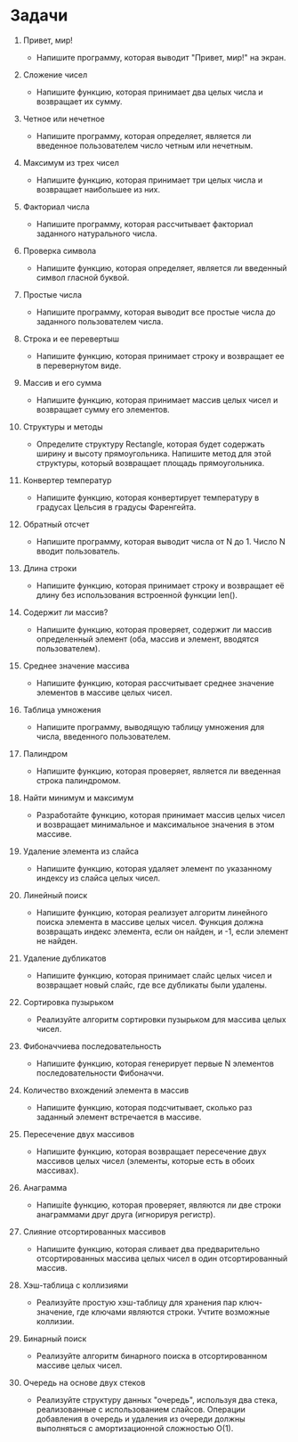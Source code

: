 # Задачи
1. Привет, мир!
   - Напишите программу, которая выводит "Привет, мир!" на экран.

2. Сложение чисел
   - Напишите функцию, которая принимает два целых числа и возвращает их сумму.

3. Четное или нечетное
   - Напишите программу, которая определяет, является ли введенное пользователем число четным или нечетным.

4. Максимум из трех чисел
   - Напишите функцию, которая принимает три целых числа и возвращает наибольшее из них.

5. Факториал числа
   - Напишите программу, которая рассчитывает факториал заданного натурального числа.

6. Проверка символа
   - Напишите функцию, которая определяет, является ли введенный символ гласной буквой.

7. Простые числа
   - Напишите программу, которая выводит все простые числа до заданного пользователем числа.

8. Строка и ее перевертыш
   - Напишите функцию, которая принимает строку и возвращает ее в перевернутом виде.

9. Массив и его сумма
   - Напишите функцию, которая принимает массив целых чисел и возвращает сумму его элементов.

10. Структуры и методы
    - Определите структуру Rectangle, которая будет содержать ширину и высоту прямоугольника. Напишите метод для этой структуры, который возвращает площадь прямоугольника.
   
11. Конвертер температур
    - Напишите функцию, которая конвертирует температуру в градусах Цельсия в градусы Фаренгейта.

12. Обратный отсчет
    - Напишите программу, которая выводит числа от N до 1. Число N вводит пользователь.

13. Длина строки
    - Напишите функцию, которая принимает строку и возвращает её длину без использования встроенной функции len().

14. Содержит ли массив?
    - Напишите функцию, которая проверяет, содержит ли массив определенный элемент (оба, массив и элемент, вводятся пользователем).

15. Среднее значение массива
    - Напишите функцию, которая рассчитывает среднее значение элементов в массиве целых чисел.

16. Таблица умножения
    - Напишите программу, выводящую таблицу умножения для числа, введенного пользователем.

17. Палиндром
    - Напишите функцию, которая проверяет, является ли введенная строка палиндромом.

18. Найти минимум и максимум
    - Разработайте функцию, которая принимает массив целых чисел и возвращает минимальное и максимальное значения в этом массиве.

19. Удаление элемента из слайса
    - Напишите функцию, которая удаляет элемент по указанному индексу из слайса целых чисел.

20. Линейный поиск
    - Напишите функцию, которая реализует алгоритм линейного поиска элемента в массиве целых чисел. Функция должна возвращать индекс элемента, если он найден, и -1, если элемент не найден.

21. Удаление дубликатов
    - Напишите функцию, которая принимает слайс целых чисел и возвращает новый слайс, где все дубликаты были удалены.

22. Сортировка пузырьком
    - Реализуйте алгоритм сортировки пузырьком для массива целых чисел.

23. Фибоначчиева последовательность
    - Напишите функцию, которая генерирует первые N элементов последовательности Фибоначчи.

24. Количество вхождений элемента в массив
    - Напишите функцию, которая подсчитывает, сколько раз заданный элемент встречается в массиве.

25. Пересечение двух массивов
    - Напишите функцию, которая возвращает пересечение двух массивов целых чисел (элементы, которые есть в обоих массивах).

26. Анаграмма
    - Напишite функцию, которая проверяет, являются ли две строки анаграммами друг друга (игнорируя регистр).

27. Слияние отсортированных массивов
    - Напишите функцию, которая сливает два предварительно отсортированных массива целых чисел в один отсортированный массив.

28. Хэш-таблица с коллизиями
    - Реализуйте простую хэш-таблицу для хранения пар ключ-значение, где ключами являются строки. Учтите возможные коллизии.

29. Бинарный поиск
    - Реализуйте алгоритм бинарного поиска в отсортированном массиве целых чисел.

30. Очередь на основе двух стеков
    - Реализуйте структуру данных "очередь", используя два стека, реализованные с использованием слайсов. Операции добавления в очередь и удаления из очереди должны выполняться с амортизационной сложностью O(1).
